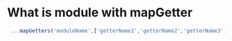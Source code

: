 # What is module with mapGetter #
```js
 ...mapGetters('moduleName',['getterName1','getterName2','getterName3'])
 ```